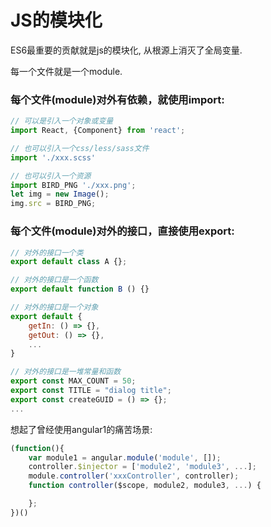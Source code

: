 # JS的模块化

ES6最重要的贡献就是js的模块化, 从根源上消灭了全局变量.

每一个文件就是一个module.

### 每个文件(module)对外有依赖，就使用import:

```js
// 可以是引入一个对象或变量
import React, {Component} from 'react';

// 也可以引入一个css/less/sass文件
import './xxx.scss'

// 也可以引入一个资源
import BIRD_PNG './xxx.png';
let img = new Image();
img.src = BIRD_PNG;


```


### 每个文件(module)对外的接口，直接使用export:

```js
// 对外的接口一个类
export default class A {};

// 对外的接口是一个函数
export default function B () {}

// 对外的接口是一个对象
export default {
    getIn: () => {},
    getOut: () => {},
    ...
}

// 对外的接口是一堆常量和函数
export const MAX_COUNT = 50;
export const TITLE = "dialog title";
export const createGUID = () => {};
...


```



想起了曾经使用angular1的痛苦场景:

```js
(function(){
    var module1 = angular.module('module', []);
    controller.$injector = ['module2', 'module3', ...];
    module.controller('xxxController', controller);
    function controller($scope, module2, module3, ...) {

    };
})()

```